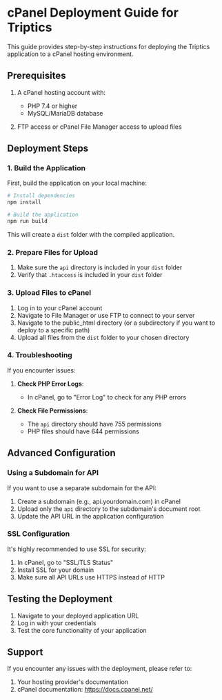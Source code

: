 # cPanel Deployment Guide for Triptics

This guide provides step-by-step instructions for deploying the Triptics application to a cPanel hosting environment.

## Prerequisites

1. A cPanel hosting account with:
   - PHP 7.4 or higher
   - MySQL/MariaDB database

2. FTP access or cPanel File Manager access to upload files

## Deployment Steps

### 1. Build the Application

First, build the application on your local machine:

```bash
# Install dependencies
npm install

# Build the application
npm run build
```

This will create a `dist` folder with the compiled application.

### 2. Prepare Files for Upload

1. Make sure the `api` directory is included in your `dist` folder
2. Verify that `.htaccess` is included in your `dist` folder

### 3. Upload Files to cPanel

1. Log in to your cPanel account
2. Navigate to File Manager or use FTP to connect to your server
3. Navigate to the public_html directory (or a subdirectory if you want to deploy to a specific path)
4. Upload all files from the `dist` folder to your chosen directory

### 4. Troubleshooting

If you encounter issues:

1. **Check PHP Error Logs**:
   - In cPanel, go to "Error Log" to check for any PHP errors

2. **Check File Permissions**:
   - The `api` directory should have 755 permissions
   - PHP files should have 644 permissions

## Advanced Configuration

### Using a Subdomain for API

If you want to use a separate subdomain for the API:

1. Create a subdomain (e.g., api.yourdomain.com) in cPanel
2. Upload only the `api` directory to the subdomain's document root
3. Update the API URL in the application configuration

### SSL Configuration

It's highly recommended to use SSL for security:

1. In cPanel, go to "SSL/TLS Status"
2. Install SSL for your domain
3. Make sure all API URLs use HTTPS instead of HTTP

## Testing the Deployment

1. Navigate to your deployed application URL
2. Log in with your credentials
3. Test the core functionality of your application

## Support

If you encounter any issues with the deployment, please refer to:

1. Your hosting provider's documentation
2. cPanel documentation: https://docs.cpanel.net/ 